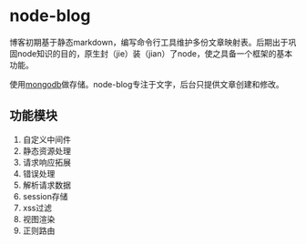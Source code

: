 # node-blog

博客初期基于静态markdown，编写命令行工具维护多份文章映射表。后期出于巩固node知识的目的，原生封（jie）装（jian）了node，使之具备一个框架的基本功能。

使用[mongodb](http://www.mongodb.org/)做存储。node-blog专注于文字，后台只提供文章创建和修改。

## 功能模块

1. 自定义中间件
2. 静态资源处理
3. 请求响应拓展
4. 错误处理
5. 解析请求数据
6. session存储
7. xss过滤
8. 视图渲染
9. 正则路由
